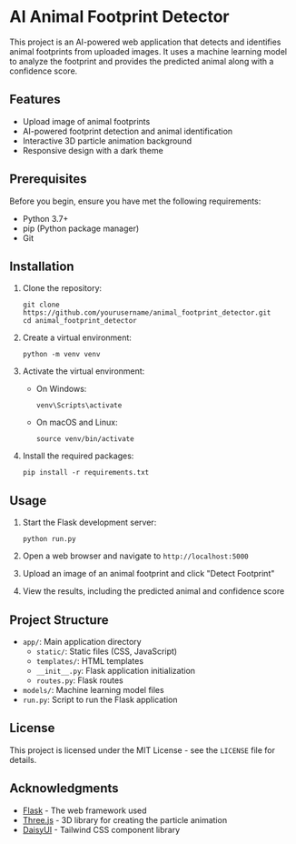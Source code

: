 # AI Animal Footprint Detector

This project is an AI-powered web application that detects and identifies animal footprints from uploaded images. It uses a machine learning model to analyze the footprint and provides the predicted animal along with a confidence score.

## Features

- Upload image of animal footprints
- AI-powered footprint detection and animal identification
- Interactive 3D particle animation background
- Responsive design with a dark theme

## Prerequisites

Before you begin, ensure you have met the following requirements:

- Python 3.7+
- pip (Python package manager)
- Git

## Installation

1. Clone the repository:
   ```
   git clone https://github.com/yourusername/animal_footprint_detector.git
   cd animal_footprint_detector
   ```

2. Create a virtual environment:
   ```
   python -m venv venv
   ```

3. Activate the virtual environment:
   - On Windows:
     ```
     venv\Scripts\activate
     ```
   - On macOS and Linux:
     ```
     source venv/bin/activate
     ```

4. Install the required packages:
   ```
   pip install -r requirements.txt
   ```

## Usage

1. Start the Flask development server:
   ```
   python run.py
   ```

2. Open a web browser and navigate to `http://localhost:5000`

3. Upload an image of an animal footprint and click "Detect Footprint"

4. View the results, including the predicted animal and confidence score

## Project Structure

- `app/`: Main application directory
  - `static/`: Static files (CSS, JavaScript)
  - `templates/`: HTML templates
  - `__init__.py`: Flask application initialization
  - `routes.py`: Flask routes
- `models/`: Machine learning model files
- `run.py`: Script to run the Flask application


## License

This project is licensed under the MIT License - see the `LICENSE` file for details.

## Acknowledgments

- [Flask](https://flask.palletsprojects.com/) - The web framework used
- [Three.js](https://threejs.org/) - 3D library for creating the particle animation
- [DaisyUI](https://daisyui.com/) - Tailwind CSS component library
